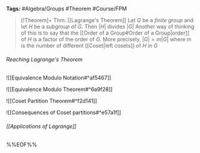 **Tags:** #Algebra/Groups #Theorem #Course/FPM 

> [!Theorem]+ Thm: [[Lagrange's Theorem]]
> Let $G$ be a *finite group* and let $H$ be a *subgroup* of $G$. Then $\lvert H \rvert$ divides $\lvert G \rvert$
> Another way of thinking of this is to say that the [[Order of a Group#Order of a Group|order]] of $H$ is a factor of the order of $G$. More precisely, $\lvert G \rvert = m\lvert G \rvert$ where m is the number of different [[Coset|left cosets]] of $H$ in $G$
###### Reaching Lagrange's Theorem
![[Equivalence Modulo Notation#^af5467]]

![[Equivalence Modulo Theorem#^6a9f28]]

![[Coset Partition Theorem#^f2d141]]

![[Consequences of Coset partitions#^e57a1f]]

###### [[Applications of Lagrange]]

%%EOF%%